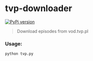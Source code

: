 # tvp-downloader
[![PyPi version](https://img.shields.io/pypi/v/tvp-downloader.svg)](https://pypi.org/project/tvp-downloader/)

> Download episodes from vod.tvp.pl

### Usage:
```sh
python tvp.py
```
